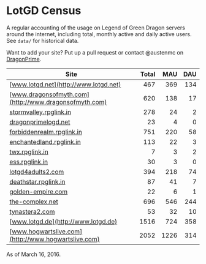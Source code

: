 # LotGD Census
A regular accounting of the usage on Legend of Green Dragon servers around the internet, including total, monthly active and daily active users. See `data/` for historical data.

Want to add your site? Put up a pull request or contact @austenmc on [DragonPrime](http://dragonprime.net).


Site | Total | MAU | DAU
--- | ---:| ---:| ---:
[www.lotgd.net](http://www.lotgd.net)|467|369|134
[www.dragonsofmyth.com](http://www.dragonsofmyth.com)|620|138|17
[stormvalley.rpglink.in](http://stormvalley.rpglink.in)|278|24|2
[dragonprimelogd.net](http://dragonprimelogd.net)|23|4|0
[forbiddenrealm.rpglink.in](http://forbiddenrealm.rpglink.in)|751|220|58
[enchantedland.rpglink.in](http://enchantedland.rpglink.in)|113|22|3
[twx.rpglink.in](http://twx.rpglink.in)|7|3|2
[ess.rpglink.in](http://ess.rpglink.in)|30|3|0
[lotgd4adults2.com](http://lotgd4adults2.com)|394|218|74
[deathstar.rpglink.in](http://deathstar.rpglink.in)|87|41|7
[golden-empire.com](http://golden-empire.com)|22|6|1
[the-complex.net](http://the-complex.net)|696|546|244
[tynastera2.com](http://tynastera2.com)|53|32|10
[www.lotgd.de](http://www.lotgd.de)|1516|724|358
[www.hogwartslive.com](http://www.hogwartslive.com)|2052|1226|314

As of March 16, 2016.

